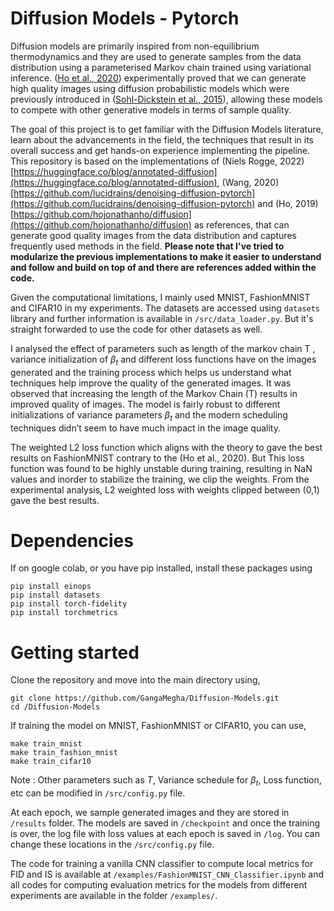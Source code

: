 # Diffusion Models - Pytorch

Diffusion models are primarily inspired from non-equilibrium thermodynamics and they are used to generate samples from the data distribution using a parameterised Markov chain trained using variational inference. ([Ho et al., 2020](https://proceedings.neurips.cc/paper/2020/file/4c5bcfec8584af0d967f1ab10179ca4b-Paper.pdf)) experimentally proved that we can generate high quality images using diffusion probabilistic models which were previously introduced in ([Sohl-Dickstein et al., 2015](https://arxiv.org/pdf/1503.03585.pdf)), allowing these models to compete with other generative models in terms of sample quality.

The goal of this project is to get familiar with the Diffusion Models literature, learn about the advancements in the field, the techniques that result in its overall success and get hands-on experience implementing the pipeline. This repository is based on the implementations of (Niels Rogge, 2022) [https://huggingface.co/blog/annotated-diffusion](https://huggingface.co/blog/annotated-diffusion), (Wang, 2020) [https://github.com/lucidrains/denoising-diffusion-pytorch](https://github.com/lucidrains/denoising-diffusion-pytorch) and (Ho, 2019) [https://github.com/hojonathanho/diffusion](https://github.com/hojonathanho/diffusion) as references, that can generate good quality images from the data distribution and captures frequently used methods in the field. **Please note that I've tried to modularize the previous implementations to make it easier to understand and follow and build on top of and there are references added within the code.**

Given the computational limitations, I mainly used MNIST, FashionMNIST and CIFAR10 in my experiments. The datasets are accessed using `datasets` library and further information is available in `/src/data_loader.py`. But it's straight forwarded to use the code for other datasets as well.

I analysed the effect of parameters such as length of the markov chain T , variance initialization of $\beta_t$ and different loss functions have on the images generated and the training process which helps us understand what techniques help improve the quality of the generated images. It was observed that increasing the length of the Markov Chain (T) results in improved quality of images. The model is fairly robust to different initializations of variance parameters $\beta_t$ and the modern scheduling techniques didn’t seem to have much impact in the image quality. 

The weighted L2 loss function which aligns with the theory to gave the best results on FashionMNIST contrary to the (Ho et al., 2020). But This loss function was found to be highly unstable during training, resulting in NaN values and inorder to stabilize the training, we clip the weights. From the experimental analysis, L2 weighted loss with weights clipped between (0,1) gave the best results.

# Dependencies
If on google colab, or you have pip installed, install these packages using
```
pip install einops
pip install datasets
pip install torch-fidelity
pip install torchmetrics
```

# Getting started

Clone the repository and move into the main directory using, 
```
git clone https://github.com/GangaMegha/Diffusion-Models.git 
cd /Diffusion-Models
```

If training the model on MNIST, FashionMNIST or CIFAR10, you can use,
```
make train_mnist
make train_fashion_mnist
make train_cifar10
```
Note : Other parameters such as $T$, Variance schedule for $\beta_t$, Loss function, etc can be modified in `/src/config.py` file.

At each epoch, we sample generated images and they are stored in `/results` folder. The models are saved in `/checkpoint` and once the training is over, the log file with loss values at each epoch is saved in `/log`. You can change these locations in the `/src/config.py` file.

The code for training a vanilla CNN classifier to compute local metrics for FID and IS is available at `/examples/FashionMNIST_CNN_Classifier.ipynb` and all codes for computing evaluation metrics for the models from different experiments are available in the folder `/examples/`. 



